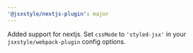 ```yaml
---
'@jsxstyle/nextjs-plugin': major
---
```


Added support for nextjs. Set `cssMode` to `'styled-jsx'` in your `jsxstyle/webpack-plugin` config options.
